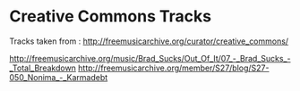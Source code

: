 # Creative Commons Tracks

Tracks taken from : http://freemusicarchive.org/curator/creative_commons/ 

http://freemusicarchive.org/music/Brad_Sucks/Out_Of_It/07_-_Brad_Sucks_-_Total_Breakdown
http://freemusicarchive.org/member/S27/blog/S27-050_Nonima_-_Karmadebt